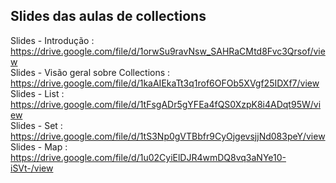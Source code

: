 ## Slides das aulas de collections <br> 
Slides - Introdução : https://drive.google.com/file/d/1orwSu9ravNsw_SAHRaCMtd8Fvc3Qrsof/view <br>
Slides - Visão geral sobre Collections : https://drive.google.com/file/d/1kaAIEkaTt3q1rof6OFOb5XVgf25IDXf7/view <br>
Slides - List : https://drive.google.com/file/d/1tFsgADr5gYFEa4fQS0XzpK8i4ADqt95W/view <br>
Slides - Set : https://drive.google.com/file/d/1tS3Np0gVTBbfr9CyOjgevsjjNd083peY/view <br>
Slides - Map : https://drive.google.com/file/d/1u02CyiElDJR4wmDQ8vq3aNYe10-iSVt-/view <br>


